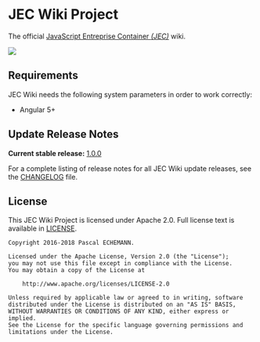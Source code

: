 # JEC Wiki Project

The official [JavaScript Entreprise Container *(JEC)*][jec-url] wiki.

[![][jec-logo]][jec-url]

## Requirements

JEC Wiki needs the following system parameters in order to work correctly:

- Angular 5+

## Update Release Notes

**Current stable release:** [1.0.0](CHANGELOG.md#jec-wiki-1.0.0)
 
For a complete listing of release notes for all JEC Wiki update releases, see the [CHANGELOG](CHANGELOG.md) file. 

## License
This JEC Wiki Project is licensed under Apache 2.0. Full license text is available in [LICENSE](LICENSE).

```
Copyright 2016-2018 Pascal ECHEMANN.

Licensed under the Apache License, Version 2.0 (the "License");
you may not use this file except in compliance with the License.
You may obtain a copy of the License at

    http://www.apache.org/licenses/LICENSE-2.0

Unless required by applicable law or agreed to in writing, software
distributed under the License is distributed on an "AS IS" BASIS,
WITHOUT WARRANTIES OR CONDITIONS OF ANY KIND, either express or implied.
See the License for the specific language governing permissions and
limitations under the License.
```

[jec-url]: https://github.com/pechemann/JEC
[jec-logo]: https://raw.githubusercontent.com/pechemann/JEC/master/assets/jec-logos/jec-logo.png